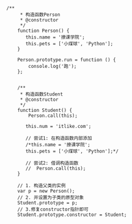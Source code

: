     
    /**
         * 构造函数Person
         * @constructor
         */
        function Person() {
           this.name = '撩课学院';
           this.pets = ['小煤球', 'Python'];
        }
    
        Person.prototype.run = function () {
            console.log('跑');
        };
    
    
        /**
         * 构造函数Student
         * @constructor
         */
        function Student() {
            Person.call(this);
    
           this.num = 'itlike.com';
    
           // 尝试1: 在构造函数内部添加
           /*this.name = '撩课学院';
           this.pets = ['小煤球', 'Python'];*/
    
           // 尝试2: 借调构造函数
           //  Person.call(this);
        }
    
        // 1. 构造父类的实例
        var p = new Person();
        // 2. 并设置为子类的原型对象
        Student.prototype = p;
        // 3.修复constructor指针即可
        Student.prototype.constructor = Student;